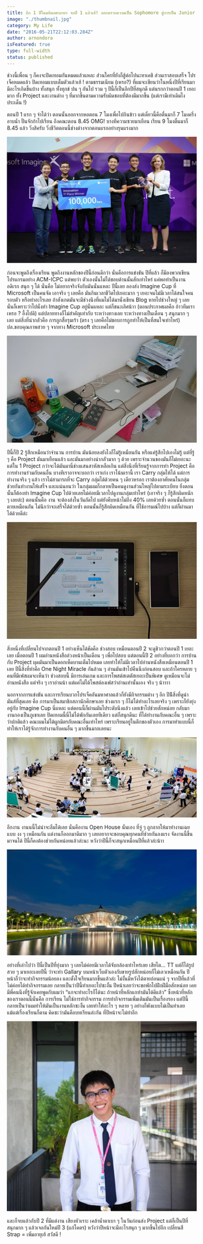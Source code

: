 ```yaml
---
title: อีก 1 ปีในมหิดลศาลายา จบปี 1 แล้วเฮ้! ลอกคราบความเป็น Sophomore สู่การเป็น Junior
image: "./thumbnail.jpg"
category: My Life
date: "2016-05-21T22:12:03.284Z"
author: arnondora
isFeatured: true
type: full-width
status: published
---
```

ช่วงนี้เพื่อน ๆ ก็คงจะปิดเทอมกันหมดแล้วแหละ ส่วนใครที่ยังก็สู้ต่อไปนะทาเคชิ ส่วนเราสอบเสร็จ โปรเจ็คหมดแล้ว ปิดเทอมแบบเต็มตัวแล้วเฮ้ ! ตามธรรมเนียม (เหรอ?) ที่ผมจะเขียนว่าในหนึ่งปีที่เรียนมามีอะไรเกิดขึ้นบ้าง ทั้งสนุก ทั้งทุกข์ ปน ๆ กันไป รวม ๆ ปีนี้ก็เป็นอีกปีที่สนุกดี แต่นรกกว่าตอนปี 1 เยอะมาก ทั้ง Project และงานต่าง ๆ ที่มากขึ้นตามความรับผิดชอบที่ต้องมีมากขึ้น (แต่เรามีเท่าเดิมไงประเด็น !)

ตอนปี 1 แรก ๆ จำได้ว่า ตอนนั้นออกจากหอตอน 7 โมงเพื่อไปกินข้าว แต่เดี๋ยวนี้คือตื่นมาก็ 7 โมงครึ่งอาบน้ำ ปั่นจักก้าไปเรียน ถึงคณะตอน 8.45 OMG! บางทีความซวยมาเยือน เรียน 9 โมงตื่นมาก็ 8.45 แล้ว วิ่งสิครับ วิ่งชีวิตตอนนี้ช่างต่างจากตอนแรกอย่างรุนแรงมาก

![](./Sophomore_Review_1.jpg)

ก่อนจะพูดถึงเรื่องเรียน พูดถึงงานหลักของปีนี้ก่อนดีกว่า นั่นคือการแข่งขัน ปีที่แล้ว ก็มีลงพวกเขียนโปรแกรมอย่าง ACM-ICPC แต่พบว่า ตัวเองนั้นไม่ได้ชอบด้านนั้นสักเท่าไหร่ แค่พอทำเป็นงานอดิเรก สนุก ๆ ได้ นั่นคือ ไม่อยากจริงจังกับมันนั่นแหละ ปีนี้เลย ลองส่ง Imagine Cup ที่ Microsoft เป็นคนจัด เอาจริง ๆ เลยคือ มันกินเวลาชีวิตไปเยอะมาก ๆ เยอะจนไม่มีเวลาได้สนใจคนรอบตัว หรือทำอะไรเลย ถ้าสังเกตมันจะมีช่วงนึงที่ผมไม่ได้มานั่งเขียน Blog หายไปช่วงใหญ่ ๆ เลย นั่นก็เพราะว่าไปนั่งทำ Imagine Cup อยู่นั่นแหละ แต่ก็ชนะเลิศน้าา (ตอนประกาศผลคือ อ้าวทีมเราเหรอ ? อึ้งไปดิ) แต่ปลายทางก็ไม่สำคัญเท่ากับ ระหว่างทางเลย ระหว่างทางเป็นเดือน ๆ สนุกมาก ๆ เลย แต่สิ่งที่น่ากลัวคือ การถูกสื่อรุมเร้า (ตรง ๆ เลยคือไม่ชอบการถูกทำให้เป็นที่สนใจเท่าไหร่) ปล.ขอบคุณภาพสวย ๆ จากทาง Microsoft ประเทศไทย

![](./Sophomore_Review_4.jpg)

ปีนี้ก็ปี 2 รู้สึกเหมือนว่าจำนวน การบ้าน มันน้อยลงยังไงก็ไม่รู้เหมือนกัน หรือแค่รู้สึกไปเองไม่รู้ แต่ที่รู้ ๆ คือ Project มันมาเยือนแล้ว และมันมาอย่างน่ากลัวมาก ๆ ด้วย เพราะจำนวนของมันก็ไม่เยอะนะ แต่ใน 1 Project กว่าจะได้มันมานี่ช่างแสนสาหัสเหลือเกิน แต่สิ่งนึงที่เรียนรู้จากการทำ Project คือ การทำงานร่วมกับคนอื่น บางทีเราอาจจะบอกว่า เราเก่ง เราโน้นเรานี้ เรา Carry กลุ่มให้ได้ แต่การทำงานจริง ๆ แล้ว เราไม่สามารถที่จะ Carry กลุ่มได้ด้วยคน ๆ เดียวหรอก เราต้องอาศัยคนในกลุ่มช่วยกันทำงานให้เสร็จ และแน่นอนว่า ในกลุ่มผมก็กลายเป็นคนดูงานส่วนใหญ่ไปตามระเบียบ ยิ่งตอนนั้นก็ต้องทำ Imagine Cup ไปด้วยเลยไม่ค่อยมีเวลาไปดูงานกลุ่มเท่าไหร่ (เอาจริง ๆ ก็รู้สึกผิดหนัก ๆ เลยล่ะ) ตอนนั้นคือ งาน จะต้องส่งในวันถัดไป แต่ยังคืบหน้าไม่ถึง 40% เลยด้วยซ้ำ ตอนนั้นก็แทบตายเหมือนกัน ไม่นึกว่าจะเสร็จได้ด้วยซ้ำ ตอนนั้นก็รู้สึกผิดเหมือนกัน ที่ใช้อารมณ์ไปบ้าง แต่ก็ผ่านมาได้ด้วยดีล่ะ

![](./Sophomore_Review_5.jpg)

สิ่งหนึ่งที่เปลี่ยนไปจากตอนปี 1 อย่างเห็นได้ชัดคือ ช่วงสอบ เหมือนตอนปี 2 จะดูชิวกว่าตอนปี 1 เยอะเลย เมื่อตอนปี 1 ผมอ่านหนังสือล่วงหน้าเป็นเดือน ๆ เพื่อไปสอบ แต่ตอนนี้ปี 2 อย่างที่บอกว่า การบ้านกับ Project ผุดมันมาเป็นดอกเห็ดบานเต็มไปหมด เลยทำให้ไม่มีเวลาไปอ่านหนังสือเหมือนตอนปี 1 เลย ปีนี้สิ่งที่ทำคือ One Night Miracle กันล้วน ๆ อ่านมันเข้าไปคืนนึงก่อนสอบ และถ้าใครหลาย ๆ คนที่มีเฟสผมจะเห็นว่า ช่วงสอบนี้ มีการเล่นเกม และการโพสต์สเตตัสเยอะเป็นพิเศษ ดูเหมือนจะไม่อ่านหนังสือ แต่จริง ๆ เราอ่านน้า แต่แค่ไม่ได้โพสต์ลงเฟสว่าอ่านเท่านั้นเอง จริง ๆ น้าาาา

นอกจากการแข่งขัน และการเรียนบวกโปรเจ็คอันมหาศาลแล้วก็ยังมีกิจกรรมต่าง ๆ อีก ปีน้ีสิ่งที่ดูน่ามันส์ที่สุดเลย คือ การมาเป็นสมาชิกสภานักศึกษาเลย ช่วงแรก ๆ ก็ไม่ได้ทำอะไรเลยจริง ๆ เพราะก็ยังยุ่งอยู่กับ Imagine Cup นี่แหละ แต่ตอนนี้ก็ผ่านมันไประดับนึงแล้ว เลยเข้าไปช่วยสักหน่อย กลับมางานกองเป็นภูเขาเลย ปิดเทอมนี้นี่ไม่ได้พักกันเลยทีเดียว แต่ก็สนุกดีนะ ที่ได้ทำงานกับคณะอื่น ๆ เพราะว่าปกติแล้ว คณะผมไม่ได้ผูกมิตรกับคณะอื่นเท่าไหร่ เพราะเรียนอยู่ในตึกของตัวเอง การมาทำแบบนี้ก็ทำให้เราได้รู้จักการทำงานกับคนอื่น ๆ มากขึ้นมากเลยนะ

![](./Sophomore_Review_6.jpg)

อีกงาน งานนนี้ไม่น่าจะลืมได้เลย นั่นคืองาน Open House นั่นเอง ที่จู่ ๆ ถูกลากให้มาทำงานเฉย แบบ งง ๆ เหมือนกัน แต่งานก็ออกมาดีมาก ๆ เลยอยากจะขอบคุณทุกคนที่ช่วยกันลงแรง จัดงานนี้ขึ้นมาจนได้ ปีนี้ก็คงต้องช่วยกันหน่อยแล้วล่ะนะ หวังว่าปีนี้ก็จะสนุกเหมือนปีที่แล้วล่ะน้าา

![](./Sophomore_Review_3.jpg)

อย่างที่เล่าไปว่า ปีนี้เป็นปีที่ยุ่งมาก ๆ เลยไม่ค่อยมีเวลาได้จับกล้องเท่าไหร่เลย เสียไต… TT  แต่ก็ได้รูปสวย ๆ มาเยอะเลยปีนี้ ว่าจะทำ Gallary บนหน้าเว็บตัวเองกับขายรูปสักหน่อยก็ไม่เลวเหมือนกัน ปีหน้าก็ว่าจะทำกิจกรรมน้อยลง และตั้งใจเรียนมากขึ้นแล้วล่ะ ไม่งั้นมีหวังได้ตายก่อนแน่ ๆ จากปีที่แล้วที่ไม่ค่อยได้ทำกิจกรรมเลย กลายเป็นว่าปีนี้ทำเยอะไปซะงั้น ปีหน้าเลยว่าจะขอพักไปฝึกฝีมือสักหน่อย เคยมีพี่คนนึงที่รู้จักเคยพูดกับผมว่า “แกจะทำอะไรก็ได้นะ ถ้าหน้าที่หลักแกทำมันได้ดีแล้ว” ซึ่งหน้าที่หลักของเราตอนนี้นั่นคือ การเรียน ไม่ใช่การทำกิจกรรม การทำกิจกรรมเพิ่มเติมมันเป็นเรื่องรอง แต่ปีนี้กลายเป็นว่าผมทำให้มันเป็นงานหลักซะงั้น เลยทำให้อะไร ๆ หลาย ๆ อย่างก็พังแบบไม่เป็นท่าเลย แม้แต่เรื่องเรียนก็ตาม คิดซะว่ามันคือบทเรียนล่ะกัน ที่ปีหน้าจะไม่ทำอีก

![](./13247734_10209810021427683_8840094291602671705_o.jpg)

และก็จบแล้วกับปี 2 ที่มีแต่งาน เสียงหัวเราะ เคล้าน้ำตาเบา ๆ ในวันก่อนส่ง Project แต่ก็เป็นปีที่สนุกมาก ๆ แล้วเจอกันใหม่ปี 3 (แก่โคตร) หวังว่าปีหน้าจะมีอะไรสนุก ๆ มากขึ้นไปอีก เปลี่ยนสี Strap = เพิ่มอายุเฮ้ สวัสดี !
